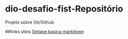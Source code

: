 # dio-desafio-fist-Repositório 
Projeto sobre Git/Github

##links úteis
[Sintaxe basica markdown](https://www.markdownguide.org/)
